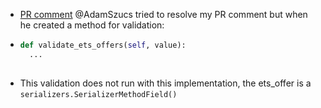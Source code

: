 - [PR comment](https://gitlab.vertis.com:8443/vertis/mv2/-/merge_requests/312#note_13229) @AdamSzucs tried to resolve my PR comment but when he created a method for validation:
- ```python
  def validate_ets_offers(self, value):
  	...
      
  ```
- This validation does not run with this implementation, the ets_offer is a `serializers.SerializerMethodField()`